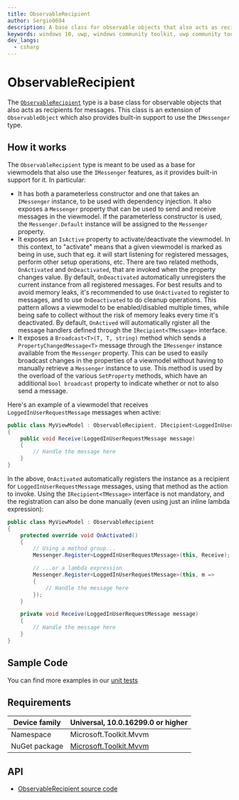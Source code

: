 ```yaml
---
title: ObservableRecipient
author: Sergio0694
description: A base class for observable objects that also acts as recipients for messages
keywords: windows 10, uwp, windows community toolkit, uwp community toolkit, uwp toolkit, mvvm, componentmodel, property changed, notification, binding, messenger, messaging, net core, net standard
dev_langs:
  - csharp
---
```


# ObservableRecipient

The [`ObservableRecipient`](https://docs.microsoft.com/dotnet/api/microsoft.toolkit.mvvm.componentmodel.ObservableRecipient) type is a base class for observable objects that also acts as recipients for messages. This class is an extension of `ObservableObject` which also provides built-in support to use the `IMessenger` type.

## How it works

The `ObservableRecipient` type is meant to be used as a base for viewmodels that also use the `IMessenger` features, as it provides built-in support for it. In particular:

- It has both a parameterless constructor and one that takes an `IMessenger` instance, to be used with dependency injection. It also exposes a `Messenger` property that can be used to send and receive messages in the viewmodel. If the parameterless constructor is used, the `Messenger.Default` instance will be assigned to the `Messenger` property.
- It exposes an `IsActive` property to activate/deactivate the viewmodel. In this context, to "activate" means that a given viewmodel is marked as being in use, such that eg. it will start listening for registered messages, perform other setup operations, etc. There are two related methods, `OnActivated` and `OnDeactivated`, that are invoked when the property changes value. By default, `OnDeactivated` automatically unregisters the current instance from all registered messages. For best results and to avoid memory leaks, it's recommended to use `OnActivated` to register to messages, and to use `OnDeactivated` to do cleanup operations. This pattern allows a viewmodel to be enabled/disabled multiple times, while being safe to collect without the risk of memory leaks every time it's deactivated. By default, `OnActived` will automatically rgister all the message handlers defined through the `IRecipient<TMessage>` interface.
- It exposes a `Broadcast<T>(T, T, string)` method which sends a `PropertyChangedMessage<T>` message through the `IMessenger` instance available from the `Messenger` property. This can be used to easily broadcast changes in the properties of a viewmodel without having to manually retrieve a `Messenger` instance to use. This method is used by the overload of the various `SetProperty` methods, which have an additional `bool broadcast` property to indicate whether or not to also send a message.

Here's an example of a viewmodel that receives `LoggedInUserRequestMessage` messages when active:

```csharp
public class MyViewModel : ObservableRecipient, IRecipient<LoggedInUserRequestMessage>
{
    public void Receive(LoggedInUserRequestMessage message)
    {
        // Handle the message here
    }
}
```

In the above, `OnActivated` automatically registers the instance as a recipient for `LoggedInUserRequestMessage` messages, using that method as the action to invoke. Using the `IRecipient<TMessage>` interface is not mandatory, and the registration can also be done manually (even using just an inline lambda expression):

```csharp
public class MyViewModel : ObservableRecipient
{
    protected override void OnActivated()
    {
        // Using a method group...
        Messenger.Register<LoggedInUserRequestMessage>(this, Receive);

        // ...or a lambda expression
        Messenger.Register<LoggedInUserRequestMessage>(this, m =>
        {
            // Handle the message here
        });
    }

    private void Receive(LoggedInUserRequestMessage message)
    {
        // Handle the message here
    }
}
```

## Sample Code

You can find more examples in our [unit tests](https://github.com/Microsoft/WindowsCommunityToolkit//blob/master/UnitTests/UnitTests.Shared/Mvvm)

## Requirements

| Device family | Universal, 10.0.16299.0 or higher |
| --- | --- |
| Namespace | Microsoft.Toolkit.Mvvm |
| NuGet package | [Microsoft.Toolkit.Mvvm](https://www.nuget.org/packages/Microsoft.Toolkit.Mvvm/) |

## API

* [ObservableRecipient source code](https://github.com/Microsoft/WindowsCommunityToolkit//blob/master/Microsoft.Toolkit.Mvvm/ComponentModel/ObservableRecipient.cs)

